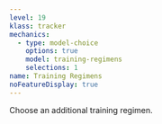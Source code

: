 ```yaml
---
level: 19
klass: tracker
mechanics:
  - type: model-choice
    options: true
    model: training-regimens
    selections: 1
name: Training Regimens
noFeatureDisplay: true
---
```

Choose an additional training regimen.


